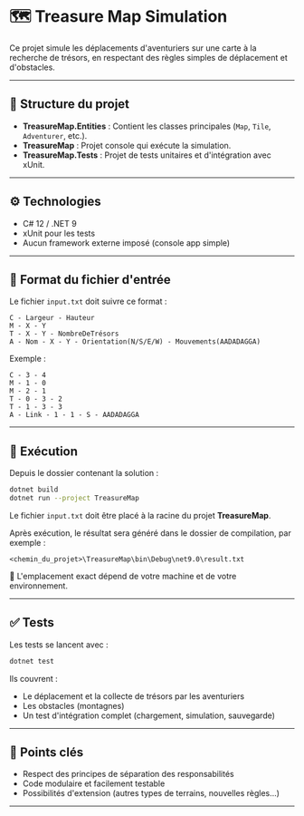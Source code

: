 # 🗺️ Treasure Map Simulation

Ce projet simule les déplacements d'aventuriers sur une carte à la recherche de trésors, en respectant des règles simples de déplacement et d'obstacles.

---

## 📂 Structure du projet

* **TreasureMap.Entities** : Contient les classes principales (`Map`, `Tile`, `Adventurer`, etc.).
* **TreasureMap** : Projet console qui exécute la simulation.
* **TreasureMap.Tests** : Projet de tests unitaires et d'intégration avec xUnit.

---

## ⚙️ Technologies

* C# 12 / .NET 9
* xUnit pour les tests
* Aucun framework externe imposé (console app simple)

---

## 📝 Format du fichier d'entrée

Le fichier `input.txt` doit suivre ce format :

```
C - Largeur - Hauteur
M - X - Y
T - X - Y - NombreDeTrésors
A - Nom - X - Y - Orientation(N/S/E/W) - Mouvements(AADADAGGA)
```

Exemple :

```
C - 3 - 4
M - 1 - 0
M - 2 - 1
T - 0 - 3 - 2
T - 1 - 3 - 3
A - Link - 1 - 1 - S - AADADAGGA
```

---

## 🚀 Exécution

Depuis le dossier contenant la solution :

```bash
dotnet build
dotnet run --project TreasureMap
```

Le fichier `input.txt` doit être placé à la racine du projet **TreasureMap**.

Après exécution, le résultat sera généré dans le dossier de compilation, par exemple :

```
<chemin_du_projet>\TreasureMap\bin\Debug\net9.0\result.txt
```

🚨 L'emplacement exact dépend de votre machine et de votre environnement.

---

## ✅ Tests

Les tests se lancent avec :

```bash
dotnet test
```

Ils couvrent :

* Le déplacement et la collecte de trésors par les aventuriers
* Les obstacles (montagnes)
* Un test d'intégration complet (chargement, simulation, sauvegarde)

---

## 🎯 Points clés

* Respect des principes de séparation des responsabilités
* Code modulaire et facilement testable
* Possibilités d'extension (autres types de terrains, nouvelles règles...)

---
